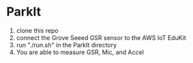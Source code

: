 # ParkIt
1. clone this repo
2. connect the Grove Seeed GSR sensor to the AWS IoT EduKit
3. run "./run.sh" in the ParkIt directory
4. You are able to measure GSR, Mic, and Accel

